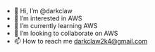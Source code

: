 - 👋 Hi, I’m @darkclaw
- 👀 I’m interested in AWS
- 🌱 I’m currently learning AWS
- 💞️ I’m looking to collaborate on AWS
- 📫 How to reach me darkclaw2k4@gmail.com

<!---
darkclaw/darkclaw is a ✨ special ✨ repository because its `README.md` (this file) appears on your GitHub profile.
You can click the Preview link to take a look at your changes.
--->
